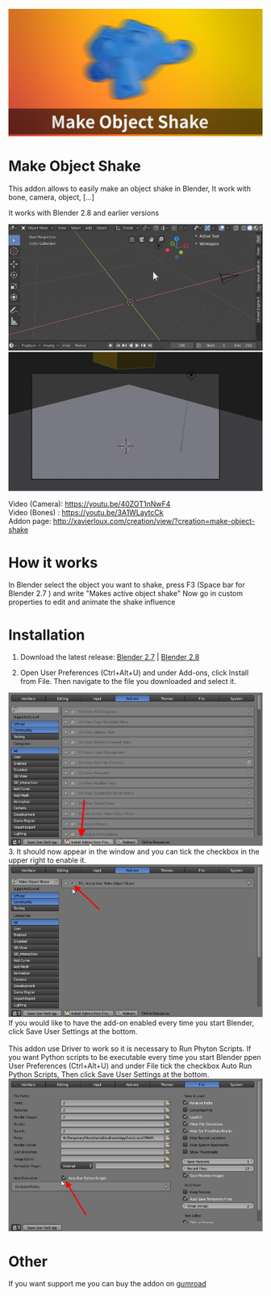 ![alt text](https://github.com/xavier150/Make-Object-Shake/blob/master/Tuto/Make%20Object%20Shake%20Featured%20Image.jpg)

# Make Object Shake
This addon allows to easily make an object shake in Blender, It work with bone, camera, object, [...]

It works with Blender 2.8 and earlier versions

![alt text](https://github.com/xavier150/Make-Object-Shake/blob/master/Tuto/Blender%20Make%20Object%20Shake%20-%202.8.gif)
![alt text](https://github.com/xavier150/Make-Object-Shake/blob/master/Tuto/Blender%20Camera%20Shake.gif)

Video (Camera): https://youtu.be/40ZOT1nNwF4 </br>
Video (Bones) : https://youtu.be/3A1WLaytcCk </br>
Addon page: http://xavierloux.com/creation/view/?creation=make-object-shake

# How it works
In Blender select the object you want to shake, press F3 (Space bar for Blender 2.7 ) and write "Makes active object shake"
Now go in custom properties to edit and animate the shake influence



# Installation
1. Download the latest release:
[Blender 2.7](https://github.com/xavier150/Make-Object-Shake/releases/download/v0.1.0/make-object-shake.zip)
 | 
[Blender 2.8](https://github.com/xavier150/Make-Object-Shake/releases/download/v0.1.2/make-object-shake_2.8.zip)

2. Open User Preferences (Ctrl+Alt+U) and under Add-ons, click Install from File. Then navigate to the file you downloaded and select it.
<img src="https://github.com/xavier150/Make-Object-Shake/blob/master/Tuto/InstallationScreen1.jpg" width="600">
3. It should now appear in the window and you can tick the checkbox in the upper right to enable it.
<img src="https://github.com/xavier150/Make-Object-Shake/blob/master/Tuto/InstallationScreen2.jpg" width="600">
If you would like to have the add-on enabled every time you start Blender, click Save User Settings at the bottom.</br>
</br>
This addon use Driver to work so it is necessary to Run Phyton Scripts. If you want Python scripts to be executable every time you start Blender ppen User Preferences (Ctrl+Alt+U) and under File tick the checkbox Auto Run Python Scripts, Then click Save User Settings at the bottom.
<img src="https://github.com/xavier150/Make-Object-Shake/blob/master/Tuto/InstallationScreen3.jpg" width="600">

# Other
If you want support me you can buy the addon on [gumroad](https://gumroad.com/l/Make-Object-Shake)
